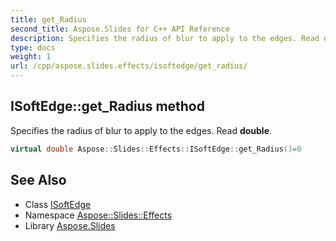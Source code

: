 ```yaml
---
title: get_Radius
second_title: Aspose.Slides for C++ API Reference
description: Specifies the radius of blur to apply to the edges. Read double.
type: docs
weight: 1
url: /cpp/aspose.slides.effects/isoftedge/get_radius/
---
```

## ISoftEdge::get_Radius method


Specifies the radius of blur to apply to the edges. Read **double**.

```cpp
virtual double Aspose::Slides::Effects::ISoftEdge::get_Radius()=0
```

## See Also

* Class [ISoftEdge](../)
* Namespace [Aspose::Slides::Effects](../../)
* Library [Aspose.Slides](../../../)
